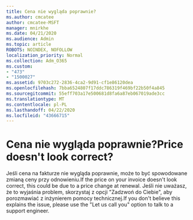 ```yaml
---
title: Cena nie wygląda poprawnie?
ms.author: cmcatee
author: cmcatee-MSFT
manager: mnirkhe
ms.date: 04/21/2020
ms.audience: Admin
ms.topic: article
ROBOTS: NOINDEX, NOFOLLOW
localization_priority: Normal
ms.collection: Adm_O365
ms.custom:
- "473"
- "1500027"
ms.assetid: 9703c272-2836-4ca2-9d91-cf1e86120dea
ms.openlocfilehash: 7bba6524807f17ddc786319f469bf22b50f4a845
ms.sourcegitcommit: 55eff703a17e500681d8fa6a87eb067019ade3cc
ms.translationtype: MT
ms.contentlocale: pl-PL
ms.lasthandoff: 04/22/2020
ms.locfileid: "43666715"
---
```

# <a name="price-doesnt-look-correct"></a><span data-ttu-id="dacd5-102">Cena nie wygląda poprawnie?</span><span class="sxs-lookup"><span data-stu-id="dacd5-102">Price doesn't look correct?</span></span>

<span data-ttu-id="dacd5-103">Jeśli cena na fakturze nie wygląda poprawnie, może to być spowodowane zmianą ceny przy odnowieniu.</span><span class="sxs-lookup"><span data-stu-id="dacd5-103">If the price on your invoice doesn't look correct, this could be due to a price change at renewal.</span></span> <span data-ttu-id="dacd5-104">Jeśli nie uważasz, że to wyjaśnia problem, skorzystaj z opcji "Zadzwoń do Ciebie", aby porozmawiać z inżynierem pomocy technicznej.</span><span class="sxs-lookup"><span data-stu-id="dacd5-104">If you don't believe this explains the issue, please use the "Let us call you" option to talk to a support engineer.</span></span>